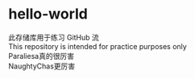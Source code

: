 # hello-world
此存储库用于练习 GitHub 流  
This repository is intended for practice purposes only  
Paraliesa真的很厉害  
NaughtyChas更厉害
